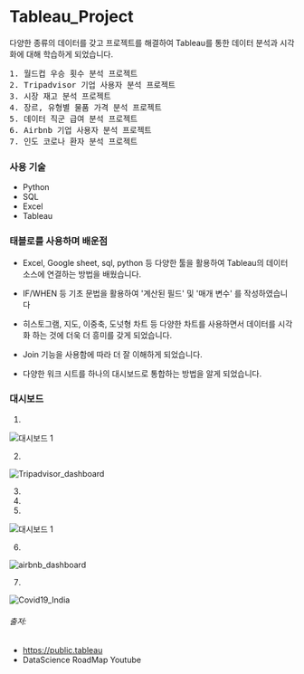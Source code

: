 # Tableau_Project

다양한 종류의 데이터를 갖고 프로젝트를 해결하여 Tableau를 통한 데이터 분석과 시각화에 대해 학습하게 되었습니다.

<pre>
1. 월드컵 우승 횟수 분석 프로젝트
2. Tripadvisor 기업 사용자 분석 프로젝트
3. 시장 재고 분석 프로젝트
4. 장르, 유형별 물품 가격 분석 프로젝트
5. 데이터 직군 급여 분석 프로젝트
6. Airbnb 기업 사용자 분석 프로젝트
7. 인도 코로나 환자 분석 프로젝트
</pre> 

### 사용 기술
- Python
- SQL
- Excel
- Tableau

### 태블로를 사용하며 배운점

- Excel, Google sheet, sql, python 등 다양한 툴을 활용하여 Tableau의 데이터 소스에 연결하는 방법을 배웠습니다.

- IF/WHEN 등 기초 문법을 활용하여 '계산된 필드' 및 '매개 변수' 를 작성하였습니다

- 히스토그램, 지도, 이중축, 도넛형 차트 등 다양한 차트를 사용하면서 데이터를 시각화 하는 것에 더욱 더 흥미를 갖게 되었습니다.

- Join 기능을 사용함에 따라 더 잘 이해하게 되었습니다.

- 다양한 워크 시트를 하나의 대시보드로 통합하는 방법을 알게 되었습니다.


### 대시보드

1.
![대시보드 1](https://user-images.githubusercontent.com/109095108/234732614-57f040ab-24ad-4779-bb03-0ed83a14b88c.png)

2.
![Tripadvisor_dashboard](https://user-images.githubusercontent.com/109095108/234732344-84fbabd4-4ab7-4228-9a07-079b4c9a8bbd.png)

3.

4.

5.
![대시보드 1](https://user-images.githubusercontent.com/109095108/234736337-f12b1f92-ba81-43c0-a81e-45e6820f9412.png)


6.
![airbnb_dashboard](https://user-images.githubusercontent.com/109095108/234732652-1ae35886-bb7d-46cd-b7d7-18d4eb5db8b6.png)

7.
![Covid19_India](https://user-images.githubusercontent.com/109095108/234732897-1cd4b9b0-78fd-466b-a6e9-6c3668a0b824.png)




###### 출저:
- https://public.tableau
- DataScience RoadMap Youtube


